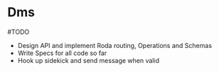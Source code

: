 # Dms

#TODO

* Design API and implement Roda routing, Operations and Schemas
* Write Specs for all code so far
* Hook up sidekick and send message when valid


